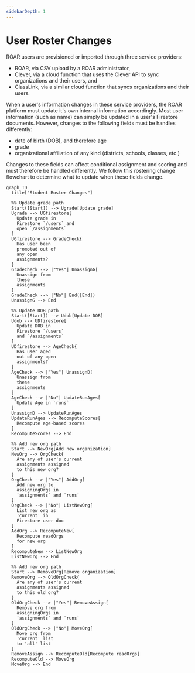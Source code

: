 ```yaml
---
sidebarDepth: 1
---
```


# User Roster Changes

ROAR users are provisioned or imported through three service providers:

- ROAR, via CSV upload by a ROAR administrator,
- Clever, via a cloud function that uses the Clever API to sync organizations and their users, and
- ClassLink, via a similar cloud function that syncs organizations and their users.

When a user's information changes in these service providers, the ROAR platform must update it's own internal information accordingly. Most user information (such as name) can simply be updated in a user's Firestore documents. However, changes to the following fields must be handles differently:

- date of birth (DOB), and therefore age
- grade
- organizational affiliation of any kind (districts, schools, classes, etc.)

Changes to these fields can affect conditional assignment and scoring and must therefore be handled differently. We follow this rostering change flowchart to determine what to update when these fields change.

```mermaid
graph TD
  title["Student Roster Changes"]

  %% Update grade path
  Start([Start]) --> Ugrade[Update grade]
  Ugrade --> UGfirestore[
    Update grade in
    Firestore `/users` and
    open `/assignments`
  ]
  UGfirestore --> GradeCheck{
    Has user been
    promoted out of
    any open
    assignments?
  }
  GradeCheck --> |"Yes"| UnassignG[
    Unassign from
    these
    assignments
  ]
  GradeCheck --> |"No"| End([End])
  UnassignG --> End
  
  %% Update DOB path
  Start([Start]) --> Udob[Update DOB]
  Udob --> UDfirestore[
    Update DOB in
    Firestore `/users`
    and `/assignments`
  ]
  UDfirestore --> AgeCheck{
    Has user aged
    out of any open
    assignments?
  }
  AgeCheck --> |"Yes"| UnassignD[
    Unassign from
    these
    assignments
  ]
  AgeCheck --> |"No"| UpdateRunAges[
    Update Age in `runs`
  ]
  UnassignD --> UpdateRunAges
  UpdateRunAges --> RecomputeScores[
    Recompute age-based scores
  ]
  RecomputeScores --> End

  %% Add new org path
  Start --> NewOrg[Add new organization]
  NewOrg --> OrgCheck{
    Are any of user's current
    assignments assigned
    to this new org?
  }
  OrgCheck --> |"Yes"| AddOrg[
    Add new org to
    assigningOrgs in
    `assignments` and `runs`
  ]
  OrgCheck --> |"No"| ListNewOrg[
    List new org as
    'current' in
    Firestore user doc
  ]
  AddOrg --> RecomputeNew[
    Recompute readOrgs
    for new org
  ]
  RecomputeNew --> ListNewOrg
  ListNewOrg --> End
  
  %% Add new org path
  Start --> RemoveOrg[Remove organization]
  RemoveOrg --> OldOrgCheck{
    Are any of user's current
    assignments assigned
    to this old org?
  }
  OldOrgCheck --> |"Yes"| RemoveAssign[
    Remove org from
    assigningOrgs in
    `assignments` and `runs`
  ]
  OldOrgCheck --> |"No"| MoveOrg[
    Move org from
    'current' list
    to 'all' list
  ]
  RemoveAssign --> RecomputeOld[Recompute readOrgs]
  RecomputeOld --> MoveOrg
  MoveOrg --> End
```
